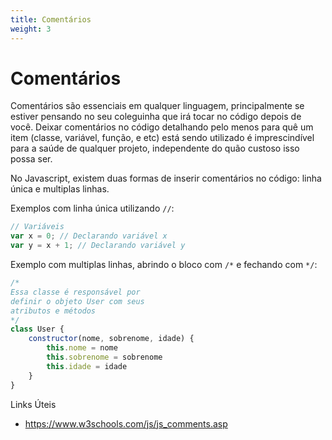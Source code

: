 ```yaml
---
title: Comentários
weight: 3
---
```


# Comentários
Comentários são essenciais em qualquer linguagem, principalmente se estiver pensando no seu coleguinha que irá tocar no código depois de você. Deixar comentários no código detalhando pelo menos para quê um item (classe, variável, função, e etc) está sendo utilizado é imprescindível para a saúde de qualquer projeto, independente do quão custoso isso possa ser.

No Javascript, existem duas formas de inserir comentários no código: linha única e multiplas linhas.

Exemplos com linha única utilizando `//`:
```javascript
// Variáveis
var x = 0; // Declarando variável x
var y = x + 1; // Declarando variável y
```

Exemplo com multiplas linhas, abrindo o bloco com `/*` e fechando com `*/`:
```javascript
/*
Essa classe é responsável por
definir o objeto User com seus
atributos e métodos
*/
class User {
    constructor(nome, sobrenome, idade) {
        this.nome = nome
        this.sobrenome = sobrenome
        this.idade = idade
    }
}
```

Links Úteis
- https://www.w3schools.com/js/js_comments.asp